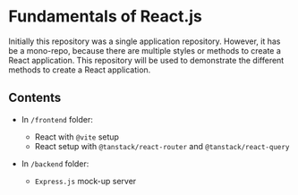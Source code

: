 # Fundamentals of React.js

Initially this repository was a single application repository. However, it has be a mono-repo, because there are multiple styles or methods to create a React application. This repository will be used to demonstrate the different methods to create a React application.

## Contents

- In `/frontend` folder:

  - React with `@vite` setup
  - React setup with `@tanstack/react-router` and `@tanstack/react-query`

- In `/backend` folder:

  - `Express.js` mock-up server
